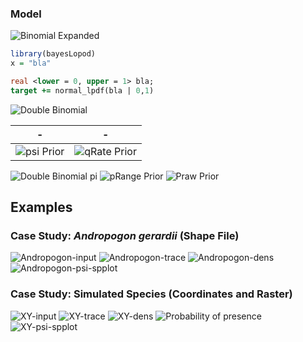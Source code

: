 ### Model

![Binomial Expanded](/gif/binomial_exp_eq.gif)
``` R
library(bayesLopod)
x = "bla"
```

``` Stan
real <lower = 0, upper = 1> bla;
target += normal_lpdf(bla | 0,1)
```


![Double Binomial](/gif/binomialpq_eq.gif)

| - | - |
|---|---|
| ![psi Prior](/gif/psi_prior.gif) | ![qRate Prior](/gif/qRate_prior.gif) |

![Double Binomial pi](/gif/binomialpiq_eq.gif)
![pRange Prior](/gif/pRange_prior.gif)
![Praw Prior](/gif/praw_prior.gif)

## Examples
### Case Study: _Andropogon gerardii_ (Shape File)

![Andropogon-input](/gif/Andropogon_input.gif)
![Andropogon-trace](/gif/Andropogon_trace.gif)
![Andropogon-dens](/gif/Andropogon_dens.gif)
![Andropogon-psi-spplot](/gif/Andropogon_psi_spplot.gif)

### Case Study: Simulated Species (Coordinates and Raster)

![XY-input](/gif/XY_Input.gif)
![XY-trace](/gif/XYTrace.gif)
![XY-dens](/gif/XYDens.gif)
![Probability of presence](/gif/prPres_eq.gif)
![XY-psi-spplot](/gif/XY_raster.gif)
